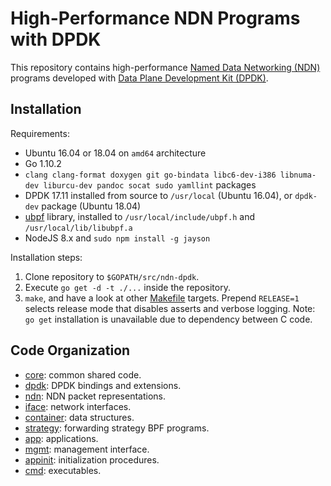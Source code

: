 # High-Performance NDN Programs with DPDK

This repository contains high-performance [Named Data Networking (NDN)](https://named-data.net/) programs developed with [Data Plane Development Kit (DPDK)](http://dpdk.org/).

## Installation

Requirements:

* Ubuntu 16.04 or 18.04 on `amd64` architecture
* Go 1.10.2
* `clang clang-format doxygen git go-bindata libc6-dev-i386 libnuma-dev liburcu-dev pandoc socat sudo yamllint` packages
* DPDK 17.11 installed from source to `/usr/local` (Ubuntu 16.04), or `dpdk-dev` package (Ubuntu 18.04)
* [ubpf](https://github.com/iovisor/ubpf/tree/10e0a45b11ea27696add38c33e24dbc631caffb6) library, installed to `/usr/local/include/ubpf.h` and `/usr/local/lib/libubpf.a`
* NodeJS 8.x and `sudo npm install -g jayson`

Installation steps:

1. Clone repository to `$GOPATH/src/ndn-dpdk`.
2. Execute `go get -d -t ./...` inside the repository.
3. `make`, and have a look at other [Makefile](./Makefile) targets.
   Prepend `RELEASE=1` selects release mode that disables asserts and verbose logging.
   Note: `go get` installation is unavailable due to dependency between C code.

## Code Organization

* [core](core/): common shared code.
* [dpdk](dpdk/): DPDK bindings and extensions.
* [ndn](ndn/): NDN packet representations.
* [iface](iface/): network interfaces.
* [container](container/): data structures.
* [strategy](strategy/): forwarding strategy BPF programs.
* [app](app/): applications.
* [mgmt](mgmt/): management interface.
* [appinit](appinit/): initialization procedures.
* [cmd](cmd/): executables.
